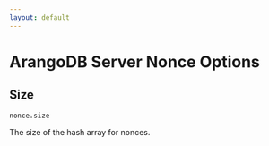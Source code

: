 ```yaml
---
layout: default
---
```

# ArangoDB Server Nonce Options

## Size

`nonce.size`

The size of the hash array for nonces.
